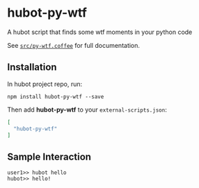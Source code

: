 # hubot-py-wtf

A hubot script that finds some wtf moments in your python code

See [`src/py-wtf.coffee`](src/py-wtf.coffee) for full documentation.

## Installation

In hubot project repo, run:

`npm install hubot-py-wtf --save`

Then add **hubot-py-wtf** to your `external-scripts.json`:

```json
[
  "hubot-py-wtf"
]
```

## Sample Interaction

```
user1>> hubot hello
hubot>> hello!
```
